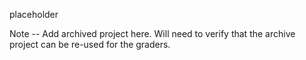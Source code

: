 placeholder 


Note -- Add archived project here. Will need to verify that the archive project can be re-used for the graders. 
